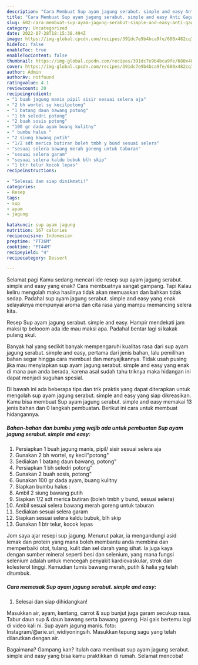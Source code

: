 ```yaml
---
description: "Cara Membuat Sup ayam jagung serabut. simple and easy Anti Gagal"
title: "Cara Membuat Sup ayam jagung serabut. simple and easy Anti Gagal"
slug: 602-cara-membuat-sup-ayam-jagung-serabut-simple-and-easy-anti-gagal
category: Uncategorized
date: 2022-07-28T18:15:38.494Z
image: https://img-global.cpcdn.com/recipes/391dc7e9b4bca9fe/680x482cq70/sup-ayam-jagung-serabut-simple-and-easy-foto-resep-utama.jpg
hideToc: false
enableToc: true
enableTocContent: false
thumbnail: https://img-global.cpcdn.com/recipes/391dc7e9b4bca9fe/680x482cq70/sup-ayam-jagung-serabut-simple-and-easy-foto-resep-utama.jpg
cover: https://img-global.cpcdn.com/recipes/391dc7e9b4bca9fe/680x482cq70/sup-ayam-jagung-serabut-simple-and-easy-foto-resep-utama.jpg
author: Admin
authorAv: notfound
ratingvalue: 4.1
reviewcount: 20
recipeingredient:
- "1 buah jagung manis pipil sisir sesuai selera aja"
- "2 bh wortel sy kecilpotong"
- "1 batang daun bawang potong"
- "1 bh seledri potong"
- "2 buah sosis potong"
- "100 gr dada ayam buang kulitny"
- " bumbu halus "
- "2 siung bawang putih"
- "1/2 sdt merica butiran boleh tmbh y bund sesuai selera"
- "sesuai selera bawang merah goreng untuk taburan"
- "sesuai selera garam"
- "sesuai selera kaldu bubuk blh skip"
- "1 btr telur kocok lepas"
recipeinstructions:

- "Selesai dan siap dinikmati!"
categories:
- Resep
tags:
- sup
- ayam
- jagung

katakunci: sup ayam jagung 
nutrition: 167 calories
recipecuisine: Indonesian
preptime: "PT26M"
cooktime: "PT44M"
recipeyield: "4"
recipecategory: Dessert

---
```



Selamat pagi Kamu sedang mencari ide resep sup ayam jagung serabut. simple and easy yang enak? Cara membuatnya sangat gampang. Tapi Kalau keliru mengolah maka hasilnya tidak akan memuaskan dan bahkan tidak sedap. Padahal sup ayam jagung serabut. simple and easy yang enak selayaknya mempunyai aroma dan cita rasa yang mampu memancing selera kita.


Resep Sup ayam jagung serabut. simple and easy. Hampir mendekati jam maksi tp belooom ada ide mau maksi apa. Padahal bentar lagi si kakak pulang skul.

Banyak hal yang sedikit banyak mempengaruhi kualitas rasa dari sup ayam jagung serabut. simple and easy, pertama dari jenis bahan, lalu pemilihan bahan segar hingga cara membuat dan menyajikannya. Tidak usah pusing jika mau menyiapkan sup ayam jagung serabut. simple and easy yang enak di mana pun anda berada, karena asal sudah tahu triknya maka hidangan ini dapat menjadi suguhan spesial.


Di bawah ini ada beberapa tips dan trik praktis yang dapat diterapkan untuk mengolah sup ayam jagung serabut. simple and easy yang siap dikreasikan. Kamu bisa membuat Sup ayam jagung serabut. simple and easy memakai 13 jenis bahan dan 0 langkah pembuatan. Berikut ini cara untuk membuat hidangannya.

<!--inarticleads1-->

##### Bahan-bahan dan bumbu yang wajib ada untuk pembuatan Sup ayam jagung serabut. simple and easy:

1. Persiapkan 1 buah jagung manis, pipil/ sisir sesuai selera aja
1. Gunakan 2 bh wortel, sy kecil&#34;potong&#34;
1. Sediakan 1 batang daun bawang, potong&#34;
1. Persiapkan 1 bh seledri potong&#34;
1. Gunakan 2 buah sosis, potong&#34;
1. Gunakan 100 gr dada ayam, buang kulitny
1. Siapkan  bumbu halus :
1. Ambil 2 siung bawang putih
1. Siapkan 1/2 sdt merica butiran (boleh tmbh y bund, sesuai selera)
1. Ambil sesuai selera bawang merah goreng untuk taburan
1. Sediakan sesuai selera garam
1. Siapkan sesuai selera kaldu bubuk, blh skip
1. Gunakan 1 btr telur, kocok lepas


Jom saya ajar resepi sup jagung. Menurut pakar, ia mengandungi asid lemak dan protein yang mana boleh membantu anda membina dan memperbaiki otot, tulang, kulit dan sel darah yang sihat. Ia juga kaya dengan sumber mineral seperti besi dan selenium, yang mana fungsi selenium adalah untuk mencegah penyakit kardiovaskular, strok dan kolesterol tinggi. Kemudian tumis bawang merah, putih &amp; halia yg telah ditumbuk. 

<!--inarticleads2-->

##### Cara memasak Sup ayam jagung serabut. simple and easy:


1. Selesai dan siap dihidangkan!

Masukkan air, ayam, kentang, carrot &amp; sup bunjut juga garam secukup rasa. Tabur daun sup &amp; daun bawang serta bawang goreng. Hai gais bertemu lagi di video kali ni. Sup ayam jagung manis. foto: Instagram/@arie.sri_widiyoningsih. Masukkan tepung sagu yang telah dilarutkan dengan air. 

Bagaimana? Gampang kan? Itulah cara membuat sup ayam jagung serabut. simple and easy yang bisa kamu praktikkan di rumah. Selamat mencoba!
